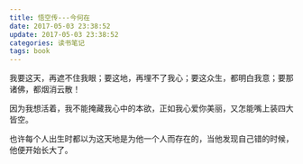 ```yaml
---
title: 悟空传---今何在
date: 2017-05-03 23:38:52
update: 2017-05-03 23:38:52
categories: 读书笔记
tags: book
---
```

我要这天，再遮不住我眼；要这地，再埋不了我心；要这众生，都明白我意；要那诸佛，都烟消云散！

因为我想活着，我不能掩藏我心中的本欲，正如我心爱你美丽，又怎能嘴上装四大皆空。

也许每个人出生时都以为这天地是为他一个人而存在的，当他发现自己错的时候，他便开始长大了。